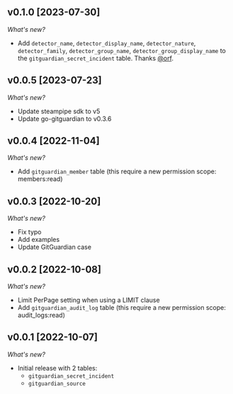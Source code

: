 ## v0.1.0 [2023-07-30]

_What's new?_

- Add `detector_name`, `detector_display_name`, `detector_nature`, `detector_family`, `detector_group_name`, `detector_group_display_name` to the `gitguardian_secret_incident` table. Thanks [@orf](https://github.com/orf).

## v0.0.5 [2023-07-23]

_What's new?_

- Update steampipe sdk to v5
- Update go-gitguardian to v0.3.6

## v0.0.4 [2022-11-04]

_What's new?_

- Add `gitguardian_member` table (this require a new permission scope: members:read)

## v0.0.3 [2022-10-20]

_What's new?_

- Fix typo
- Add examples
- Update GitGuardian case

## v0.0.2 [2022-10-08]

_What's new?_

- Limit PerPage setting when using a LIMIT clause
- Add `gitguardian_audit_log` table (this require a new permission scope: audit_logs:read)

## v0.0.1 [2022-10-07]

_What's new?_

- Initial release with 2 tables:
  - `gitguardian_secret_incident`
  - `gitguardian_source`
